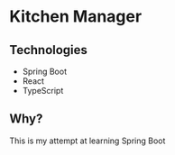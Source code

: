 # Kitchen Manager

## Technologies
- Spring Boot
- React
- TypeScript

## Why?

This is my attempt at learning Spring Boot